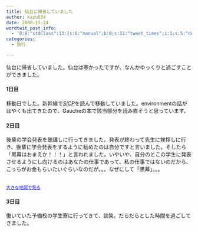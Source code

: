 ```yaml
---
title: 仙台に帰省していました
author: kazu634
date: 2008-11-24
wordtwit_post_info:
  - 'O:8:"stdClass":13:{s:6:"manual";b:0;s:11:"tweet_times";i:1;s:5:"delay";i:0;s:7:"enabled";i:1;s:10:"separation";s:2:"60";s:7:"version";s:3:"3.7";s:14:"tweet_template";b:0;s:6:"status";i:2;s:6:"result";a:0:{}s:13:"tweet_counter";i:2;s:13:"tweet_log_ids";a:1:{i:0;i:4389;}s:9:"hash_tags";a:0:{}s:8:"accounts";a:1:{i:0;s:7:"kazu634";}}'
categories:
  - 旅行

---
```

<div class="section">
<p>
    仙台に帰省していました。仙台は寒かったですが、なんかゆっくりと過ごすことができました。
</p>
  
<h4>
    1日目
</h4>
  
<p>
    移動日でした。新幹線で<i><a href="http://d.hatena.ne.jp/asin/0262510871" onclick="__gaTracker('send', 'event', 'outbound-article', 'http://d.hatena.ne.jp/asin/0262510871', 'SICP');">SICP</a></i>を読んで移動していました。environmentの話がはやくも出てきたので、Gaucheの本で該当部分を読み直そうと思っています。
</p>
  
<h4>
    2日目
</h4>
  
<p>
    後輩の学会発表を聴講しに行ってきました。発表が終わって先生に挨拶しに行き、後輩に学会発表をするように勧めたのは自分ですと言いました。そしたら「黒幕はおまえか！！！」と言われました。いやいや、自分のとこの学生に発表させるようにし向けるのはあなたの仕事であって、私の仕事ではないのだから、こっちがお金もらいたいぐらいなのだが。。。なぜにして「黒幕」。。。
</p>
  
<p>
<center>
</center>
</p>
  
<p>
<br /><small><a href="http://maps.google.co.jp/maps?q=%E6%9D%B1%E5%8C%97%E5%AD%A6%E9%99%A2%E5%A4%A7%E5%AD%A6&#38;lr=lang_ja&#38;ie=UTF8&#38;oe=utf-8&#38;client=firefox-a&#38;z=14&#38;iwloc=A&#38;cid=38249669,140877248,17561442607309969041&#38;ll=38.258806,140.881462&#38;source=embed" onclick="__gaTracker('send', 'event', 'outbound-article', 'http://maps.google.co.jp/maps?q=%E6%9D%B1%E5%8C%97%E5%AD%A6%E9%99%A2%E5%A4%A7%E5%AD%A6&#038;lr=lang_ja&#038;ie=UTF8&#038;oe=utf-8&#038;client=firefox-a&#038;z=14&#038;iwloc=A&#038;cid=38249669,140877248,17561442607309969041&#038;ll=38.258806,140.881462&#038;source=embed', '大きな地図で見る');" style="color:#0000FF;text-align:left">大きな地図で見る</a></small>
</p></p> 
  
<h4>
    3日目
</h4>
  
<p>
    働いていた予備校の学生寮に行ってきて、談笑。だらだらとした時間を過ごしてきました。
</p>
</div>
